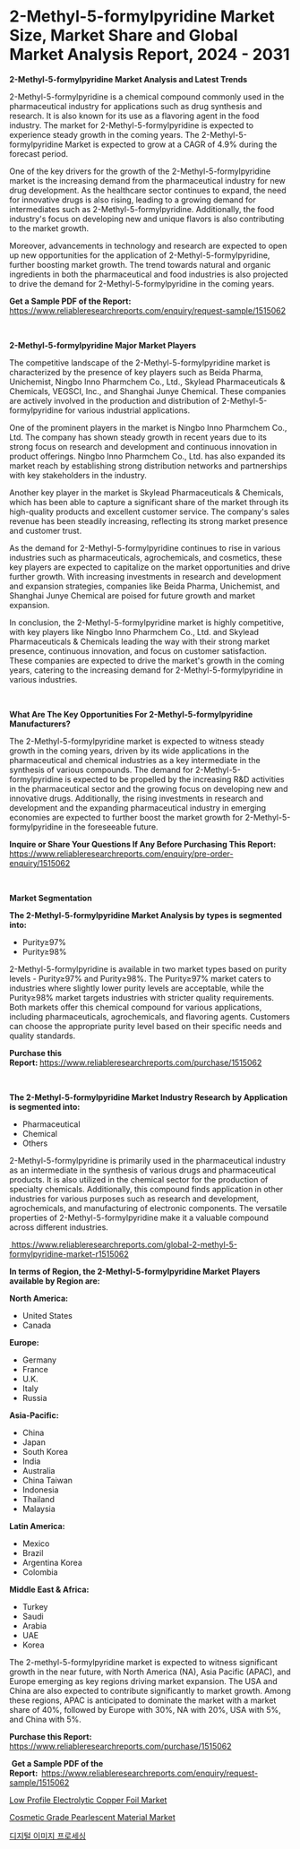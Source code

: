 <p><h1>2-Methyl-5-formylpyridine Market Size, Market Share and Global Market Analysis Report, 2024 - 2031</h1></p><p><strong>2-Methyl-5-formylpyridine Market Analysis and Latest Trends</strong></p>
<p><p>2-Methyl-5-formylpyridine is a chemical compound commonly used in the pharmaceutical industry for applications such as drug synthesis and research. It is also known for its use as a flavoring agent in the food industry. The market for 2-Methyl-5-formylpyridine is expected to experience steady growth in the coming years. The 2-Methyl-5-formylpyridine Market is expected to grow at a CAGR of 4.9% during the forecast period.</p><p>One of the key drivers for the growth of the 2-Methyl-5-formylpyridine market is the increasing demand from the pharmaceutical industry for new drug development. As the healthcare sector continues to expand, the need for innovative drugs is also rising, leading to a growing demand for intermediates such as 2-Methyl-5-formylpyridine. Additionally, the food industry's focus on developing new and unique flavors is also contributing to the market growth.</p><p>Moreover, advancements in technology and research are expected to open up new opportunities for the application of 2-Methyl-5-formylpyridine, further boosting market growth. The trend towards natural and organic ingredients in both the pharmaceutical and food industries is also projected to drive the demand for 2-Methyl-5-formylpyridine in the coming years.</p></p>
<p><strong>Get a Sample PDF of the Report:&nbsp;</strong> <a href="https://www.reliableresearchreports.com/enquiry/request-sample/1515062">https://www.reliableresearchreports.com/enquiry/request-sample/1515062</a></p>
<p>&nbsp;</p>
<p><strong>2-Methyl-5-formylpyridine Major Market Players</strong></p>
<p><p>The competitive landscape of the 2-Methyl-5-formylpyridine market is characterized by the presence of key players such as Beida Pharma, Unichemist, Ningbo Inno Pharmchem Co., Ltd., Skylead Pharmaceuticals & Chemicals, VEGSCI, Inc., and Shanghai Junye Chemical. These companies are actively involved in the production and distribution of 2-Methyl-5-formylpyridine for various industrial applications.</p><p>One of the prominent players in the market is Ningbo Inno Pharmchem Co., Ltd. The company has shown steady growth in recent years due to its strong focus on research and development and continuous innovation in product offerings. Ningbo Inno Pharmchem Co., Ltd. has also expanded its market reach by establishing strong distribution networks and partnerships with key stakeholders in the industry.</p><p>Another key player in the market is Skylead Pharmaceuticals & Chemicals, which has been able to capture a significant share of the market through its high-quality products and excellent customer service. The company's sales revenue has been steadily increasing, reflecting its strong market presence and customer trust.</p><p>As the demand for 2-Methyl-5-formylpyridine continues to rise in various industries such as pharmaceuticals, agrochemicals, and cosmetics, these key players are expected to capitalize on the market opportunities and drive further growth. With increasing investments in research and development and expansion strategies, companies like Beida Pharma, Unichemist, and Shanghai Junye Chemical are poised for future growth and market expansion.</p><p>In conclusion, the 2-Methyl-5-formylpyridine market is highly competitive, with key players like Ningbo Inno Pharmchem Co., Ltd. and Skylead Pharmaceuticals & Chemicals leading the way with their strong market presence, continuous innovation, and focus on customer satisfaction. These companies are expected to drive the market's growth in the coming years, catering to the increasing demand for 2-Methyl-5-formylpyridine in various industries.</p></p>
<p>&nbsp;</p>
<p><strong>What Are The Key Opportunities For 2-Methyl-5-formylpyridine Manufacturers?</strong></p>
<p><p>The 2-Methyl-5-formylpyridine market is expected to witness steady growth in the coming years, driven by its wide applications in the pharmaceutical and chemical industries as a key intermediate in the synthesis of various compounds. The demand for 2-Methyl-5-formylpyridine is expected to be propelled by the increasing R&D activities in the pharmaceutical sector and the growing focus on developing new and innovative drugs. Additionally, the rising investments in research and development and the expanding pharmaceutical industry in emerging economies are expected to further boost the market growth for 2-Methyl-5-formylpyridine in the foreseeable future.</p></p>
<p><strong>Inquire or Share Your Questions If Any Before Purchasing This Report:</strong> <a href="https://www.reliableresearchreports.com/enquiry/pre-order-enquiry/1515062">https://www.reliableresearchreports.com/enquiry/pre-order-enquiry/1515062</a></p>
<p>&nbsp;</p>
<p><strong>Market Segmentation</strong></p>
<p><strong>The 2-Methyl-5-formylpyridine Market Analysis by types is segmented into:</strong></p>
<p><ul><li>Purity≥97%</li><li>Purity≥98%</li></ul></p>
<p><p>2-Methyl-5-formylpyridine is available in two market types based on purity levels - Purity≥97% and Purity≥98%. The Purity≥97% market caters to industries where slightly lower purity levels are acceptable, while the Purity≥98% market targets industries with stricter quality requirements. Both markets offer this chemical compound for various applications, including pharmaceuticals, agrochemicals, and flavoring agents. Customers can choose the appropriate purity level based on their specific needs and quality standards.</p></p>
<p><strong>Purchase this Report:&nbsp;</strong><a href="https://www.reliableresearchreports.com/purchase/1515062">https://www.reliableresearchreports.com/purchase/1515062</a></p>
<p>&nbsp;</p>
<p><strong>The 2-Methyl-5-formylpyridine Market Industry Research by Application is segmented into:</strong></p>
<p><ul><li>Pharmaceutical</li><li>Chemical</li><li>Others</li></ul></p>
<p><p>2-Methyl-5-formylpyridine is primarily used in the pharmaceutical industry as an intermediate in the synthesis of various drugs and pharmaceutical products. It is also utilized in the chemical sector for the production of specialty chemicals. Additionally, this compound finds application in other industries for various purposes such as research and development, agrochemicals, and manufacturing of electronic components. The versatile properties of 2-Methyl-5-formylpyridine make it a valuable compound across different industries.</p></p>
<p><a href="https://www.reliableresearchreports.com/global-2-methyl-5-formylpyridine-market-r1515062">&nbsp;https://www.reliableresearchreports.com/global-2-methyl-5-formylpyridine-market-r1515062</a></p>
<p><strong>In terms of Region, the 2-Methyl-5-formylpyridine Market Players available by Region are:</strong></p>
<p>
    <p> <strong> North America: </strong>
        <ul>
            <li>United States</li>
            <li>Canada</li>
        </ul>
        </p> 
    <p> <strong> Europe: </strong>
        <ul>
            <li>Germany</li>
            <li>France</li>
            <li>U.K.</li>
            <li>Italy</li>
            <li>Russia</li>
        </ul>
        </p> 
    <p> <strong> Asia-Pacific: </strong>
        <ul>
            <li>China</li>
            <li>Japan</li>
            <li>South Korea</li>
            <li>India</li>
            <li>Australia</li>
            <li>China Taiwan</li>
            <li>Indonesia</li>
            <li>Thailand</li>
            <li>Malaysia</li>
        </ul>
        </p> 
    <p> <strong> Latin America: </strong>
        <ul>
            <li>Mexico</li>
            <li>Brazil</li>
            <li>Argentina Korea</li>
            <li>Colombia</li>
        </ul>
        </p> 
    <p> <strong> Middle East & Africa: </strong>
        <ul>
            <li>Turkey</li>
            <li>Saudi</li>
            <li>Arabia</li>
            <li>UAE</li>
            <li>Korea</li>
        </ul>
    </p>
    </p>
<p><p>The 2-methyl-5-formylpyridine market is expected to witness significant growth in the near future, with North America (NA), Asia Pacific (APAC), and Europe emerging as key regions driving market expansion. The USA and China are also expected to contribute significantly to market growth. Among these regions, APAC is anticipated to dominate the market with a market share of 40%, followed by Europe with 30%, NA with 20%, USA with 5%, and China with 5%.</p></p>
<p><strong>Purchase this Report: </strong><a href="https://www.reliableresearchreports.com/purchase/1515062">https://www.reliableresearchreports.com/purchase/1515062</a></p>
<p>&nbsp;<strong>Get a Sample PDF of the Report:&nbsp;&nbsp;</strong><a href="https://www.reliableresearchreports.com/enquiry/request-sample/1515062">https://www.reliableresearchreports.com/enquiry/request-sample/1515062</a></p>
<p><strong></strong></p>
<p><p><a href="https://github.com/sleepman642/Market-Research-Report-List-1/blob/main/low-profile-electrolytic-copper-foil-market.md">Low Profile Electrolytic Copper Foil Market</a></p><p><a href="https://github.com/btwcqfvq34/Market-Research-Report-List-1/blob/main/cosmetic-grade-pearlescent-material-market.md">Cosmetic Grade Pearlescent Material Market</a></p><p><a href="https://medium.com/@elod.85/%EB%94%94%EC%A7%80%ED%84%B8-%EC%9D%B4%EB%AF%B8%EC%A7%80-%EC%B2%98%EB%A6%AC-%EC%8B%9C%EC%9E%A5-%EA%B7%9C%EB%AA%A8-%EB%B0%8F-%EC%A0%90%EC%9C%A0%EC%9C%A8-%EB%B6%84%EC%84%9D-%EC%84%B1%EC%9E%A5-%EB%8F%99%ED%96%A5-%EB%B0%8F-%EC%98%88%EC%B8%A1-2024-2031-d2bffcc92c28">디지털 이미지 프로세싱</a></p></p>